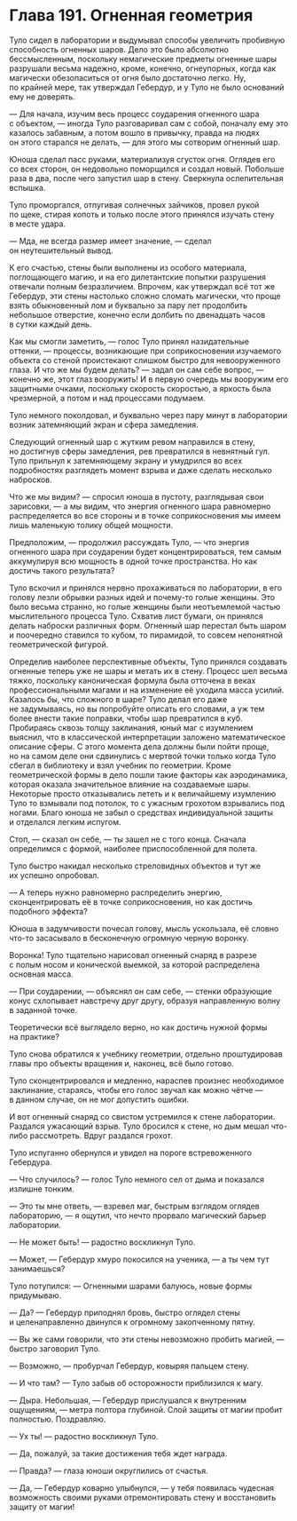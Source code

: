# Глава 191. Огненная геометрия

Туло сидел в лаборатории и выдумывал способы увеличить пробивную способность огненных шаров. Дело это было абсолютно бессмысленным, поскольку немагические предметы огненные шары разрушали весьма надежно, кроме, конечно, огнеупорных, когда как магически обезопаситься от огня было достаточно легко. Ну, по крайней мере, так утверждал Гебердур, и у Туло не было оснований ему не доверять.

— Для начала, изучим весь процесс соударения огненного шара с объектом, — иногда Туло разговаривал сам с собой, поначалу ему это казалось забавным, а потом вошло в привычку, правда на людях он этого старался не делать, — для этого мы сотворим огненный шар.

Юноша сделал пасс руками, материализуя сгусток огня. Оглядев его со всех сторон, он недовольно поморщился и создал новый. Побольше раза в два, после чего запустил шар в стену. Сверкнула ослепительная вспышка.

Туло проморгался, отпугивая солнечных зайчиков, провел рукой по щеке, стирая копоть и только после этого принялся изучать стену в месте удара.

— Мда, не всегда размер имеет значение, — сделал он неутешительный вывод.

К его счастью, стены были выполнены из особого материала, поглощающего магию, и на его дилетантские попытки разрушения отвечали полным безразличием. Впрочем, как утверждал всё тот же Гебердур, эти стены настолько сложно сломать магически, что проще взять обыкновенный лом и буквально за пару лет продолбить небольшое отверстие, конечно если долбить по двенадцать часов в сутки каждый день.

Как мы смогли заметить, — голос Туло принял назидательные оттенки, — процессы, возникающие при соприкосновении изучаемого объекта со стеной проистекают слишком быстро для невооруженного глаза. И что же мы будем делать? — задал он сам себе вопрос, — конечно же, этот глаз вооружить! И в первую очередь мы вооружим его защитными очками, поскольку скорость скоростью, а яркость была чрезмерной, а потом и над процессами подумаем.

Туло немного поколдовал, и буквально через пару минут в лаборатории возник затемняющий экран и сфера замедления.

Следующий огненный шар с жутким ревом направился в стену, но достигнув сферы замедления, рев превратился в невнятный гул. Туло прильнул к затемняющему экрану и умудрился во всех подробностях разглядеть момент взрыва и даже сделать несколько набросков.

Что же мы видим? — спросил юноша в пустоту, разглядывая свои зарисовки, — а мы видим, что энергия огненного шара равномерно распределяется во все стороны и в точке соприкосновения мы имеем лишь маленькую толику общей мощности.

Предположим, — продолжил рассуждать Туло, — что энергия огненного шара при соударении будет концентрироваться, тем самым аккумулируя всю мощность в одной точке пространства. Но как достичь такого результата?

Туло вскочил и принялся нервно прохаживаться по лаборатории, в его голову лезли обрывки разных идей и почему-то голые женщины. Это было весьма странно, но голые женщины были неотъемлемой частью мыслительного процесса Туло. Схватив лист бумаги, он принялся делать наброски различных форм. Огненный шар перестал быть шаром и поочередно ставился то кубом, то пирамидой, то совсем непонятной геометрической фигурой.

Определив наиболее перспективные объекты, Туло принялся создавать огненные теперь уже не шары и метать их в стену. Процесс шел весьма тяжко, поскольку каноническая формула была отточена в веках профессиональными магами и на изменение её уходила масса усилий. Казалось бы, что сложного в шаре? Туло делал его даже не задумываясь, но вы попробуйте описать его словами, а уж тем более внести такие поправки, чтобы шар превратился в куб. Пробираясь сквозь толщу заклинания, юный маг с изумлением выяснил, что в классической интерпретации заложено математическое описание сферы. С этого момента дела должны были пойти проще, но на самом деле они сдвинулись с мертвой точки только когда Туло сбегал в библиотеку и взял учебник по геометрии. Кроме геометрической формы в дело пошли такие факторы как аэродинамика, которая оказала значительное влияние на создаваемые шары. Некоторые просто отказывались лететь и к величайшему изумлению Туло то взмывали под потолок, то с ужасным грохотом взрывались под ногами. Благо юноша не забыл о средствах индивидуальной защиты и отделался легким испугом.

Стоп, — сказал он себе, — ты зашел не с того конца. Сначала определимся с формой, наиболее приспособленной для полета.

Туло быстро накидал несколько стреловидных объектов и тут же их успешно опробовал.

— А теперь нужно равномерно распределить энергию, сконцентрировать её в точке соприкосновения, но как достичь подобного эффекта?

Юноша в задумчивости почесал голову, мысль ускользала, её словно что-то засасывало в бесконечную огромную черную воронку.

Воронка! Туло тщательно нарисовал огненный снаряд в разрезе с полым носом и конической выемкой, за которой распределена основная масса.

— При соударении, — объяснял он сам себе, — стенки образующие конус схлопывает навстречу друг другу, образуя направленную волну в заданной точке.

Теоретически всё выглядело верно, но как достичь нужной формы на практике?

Туло снова обратился к учебнику геометрии, отдельно проштудировав главы про объекты вращения и, наконец, всё было готово.

Туло сконцентрировался и медленно, нараспев произнес необходимое заклинание, стараясь, чтобы его голос звучал как можно чётче — в данном случае, он не мог допустить ошибки.

И вот огненный снаряд со свистом устремился к стене лаборатории. Раздался ужасающий взрыв. Туло бросился к стене, но дым мешал что-либо рассмотреть. Вдруг раздался грохот.

Туло испуганно обернулся и увидел на пороге встревоженного Гебердура.

— Что случилось? — голос Туло немного сел от дыма и показался излишне тонким.

— Это ты мне ответь, — взревел маг, быстрым взглядом оглядев лабораторию, — я ощутил, что нечто прорвало магический барьер лаборатории.

— Не может быть! — радостно воскликнул Туло.

— Может, — Гебердур хмуро покосился на ученика, — а ты чем тут занимаешься?

Туло потупился: — Огненными шарами балуюсь, новые формы придумываю.

— Да? — Гебердур приподнял бровь, быстро оглядел стены и целенаправленно двинулся к огромному закопченному пятну.

— Вы же сами говорили, что эти стены невозможно пробить магией, — быстро заговорил Туло.

— Возможно, — пробурчал Гебердур, ковыряя пальцем стену.

— И что там? — Туло забыв об осторожности приблизился к магу.

— Дыра. Небольшая, — Гебердур прислушался к внутренним ощущениям, — метра полтора глубиной. Слой защиты от магии пробит полностью. Поздравляю.

— Ух ты! — радостно воскликнул Туло.

— Да, пожалуй, за такие достижения тебя ждет награда.

— Правда? — глаза юноши округлились от счастья.

— Да, — Гебердур коварно улыбнулся, — у тебя появилась чудесная возможность своими руками отремонтировать стену и восстановить защиту от магии!


